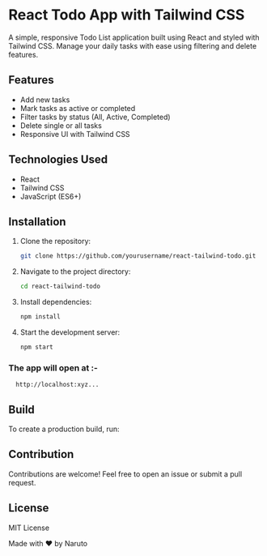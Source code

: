 # React Todo App with Tailwind CSS

A simple, responsive Todo List application built using React and styled with Tailwind CSS. Manage your daily tasks with ease using filtering and delete features.

## Features

- Add new tasks
- Mark tasks as active or completed
- Filter tasks by status (All, Active, Completed)
- Delete single or all tasks
- Responsive UI with Tailwind CSS

## Technologies Used

- React
- Tailwind CSS
- JavaScript (ES6+)

## Installation

1. Clone the repository:
   ```bash
   git clone https://github.com/yourusername/react-tailwind-todo.git
2. Navigate to the project directory:
   ```bash
   cd react-tailwind-todo
3. Install dependencies:
   ```bash
   npm install
4. Start the development server:
   ```bash
   npm start
### The app will open at :-
      http://localhost:xyz...

## Build
To create a production build, run:

## Contribution
Contributions are welcome! Feel free to open an issue or submit a pull request.

## License
MIT License

Made with ❤️ by Naruto
